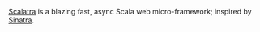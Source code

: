 [Scalatra](https://github.com/scalatra/scalatra) is a blazing fast, async Scala web micro-framework; inspired by [Sinatra](https://sinatrarb.com/).
